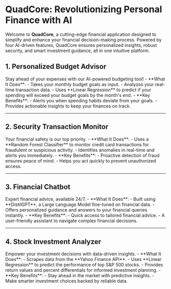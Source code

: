 <h1>QuadCore: Revolutionizing Personal Finance with AI</h1>

Welcome to **QuadCore**, a cutting-edge financial application designed to simplify and enhance your financial decision-making process. Powered by four AI-driven features, QuadCore ensures personalized insights, robust security, and smart investment guidance, all in one intuitive platform.


<h2>1. Personalized Budget Advisor</h2>
Stay ahead of your expenses with our AI-powered budgeting tool!  
- **What It Does**:  
  - Takes your monthly budget goals as input.  
  - Analyzes your real-time transaction data.  
  - Uses **Linear Regression** to predict if your spending will exceed your budget goals by the month's end.  
- **Key Benefits**:  
  - Alerts you when spending habits deviate from your goals.  
  - Provides actionable insights to keep your finances on track.  

---

<h2>2. Security Transaction Monitor</h2>
Your financial safety is our top priority.  
- **What It Does**:  
  - Uses a **Random Forest Classifier** to monitor credit card transactions for fraudulent or suspicious activity.  
  - Identifies anomalies in real-time and alerts you immediately.  
- **Key Benefits**:  
  - Proactive detection of fraud ensures peace of mind.  
  - Helps you act quickly to prevent unauthorized access.  

---

<h2>3. Financial Chatbot</h2>
Expert financial advice, available 24/7.  
- **What It Does**:  
  - Built using **DistilGPT**, a Large Language Model fine-tuned on financial data.  
  - Offers personalized guidance and answers to your financial queries instantly.  
- **Key Benefits**:  
  - Quick access to tailored financial advice.  
  - A user-friendly assistant to navigate complex financial decisions.  

---

<h2>4. Stock Investment Analyzer</h2>
Empower your investment decisions with data-driven insights.  
- **What It Does**:  
  - Scrapes data from the **Yahoo Finance API**.  
  - Uses **Linear Regression** to predict the performance of top S&P 500 stocks.  
  - Provides return values and percent differentials for informed investment planning.  
- **Key Benefits**:  
  - Stay ahead in the market with predictive insights.  
  - Make smarter investment choices backed by reliable data.  
